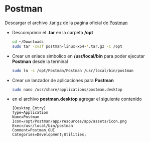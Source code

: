 # Postman

Descargar el archivo .tar.gz de la pagina oficial de [Postman](https://www.postman.com/downloads/)

- Descomprimir el __.tar__  en la carpeta __/opt__ 

    ```sh
    cd ~/Downloads
    sudo tar -xvzf postman-linux-x64-*.tar.gz -C /opt
    ```

- Crear un enlace simbolico en __/usr/local/bin__ para poder ejecutar __Postman__ desde la terminal

    ```sh
    sudo ln -s /opt/Postman/Postman /usr/local/bin/postman
    ```

- Crear un lanzador de aplicaciones para __Postman__

    ```sh
    sudo nano /usr/share/applications/postman.desktop
    ```

- en el archivo __postman.desktop__ agregar el siguiente contenido
    ```
    [Desktop Entry]
    Type=Application
    Name=Postman
    Icon=/opt/Postman/app/resources/app/assets/icon.png
    Exec=/usr/local/bin/postman
    Comment=Postman GUI
    Categories=Development;Utilities;

    ```
